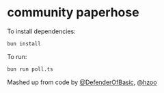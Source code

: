# community paperhose

To install dependencies:

```bash
bun install
```

To run:

```bash
bun run poll.ts
```

Mashed up from code by [@DefenderOfBasic](https://x.com/defenderofbasic/), [@hzoo](https://x.com/left_pad)

